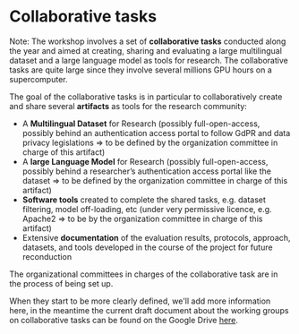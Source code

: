 # Collaborative tasks

Note: The workshop involves a set of **collaborative tasks** conducted along the year and aimed at creating, sharing and evaluating a large multilingual dataset and a large language model as tools for research. The collaborative tasks are quite large since they involve several millions GPU hours on a supercomputer.

The goal of the collaborative tasks is in particular to collaboratively create and share several **artifacts** as tools for the research community:


*   A **Multilingual Dataset** for Research (possibly full-open-access, possibly behind an authentication access portal to follow GdPR and data privacy legislations => to be defined by the organization committee in charge of this artifact)
*   A **large Language Model** for Research (possibly full-open-access, possibly behind a researcher’s authentication access portal like the dataset => to be defined by the organization committee in charge of this artifact)
*   **Software tools** created to complete the shared tasks, e.g. dataset filtering, model off-loading, etc (under very permissive licence, e.g. Apache2 => to be by the organization committee in charge of this artifact)
*   Extensive **documentation** of the evaluation results, protocols, approach, datasets, and tools developed in the course of the project for future reconduction

The organizational committees in charges of the collaborative task are in the process of being set up.

When they start to be more clearly defined, we'll add more information here, in the meantime the current draft document about the working groups on collaborative tasks can be found on the Google Drive [here](https://docs.google.com/document/d/1ZThn1Tz_LA0Z2ayCfVyym9sCyedzgrUMAl0c1wMSgHc/edit?usp=sharing).
